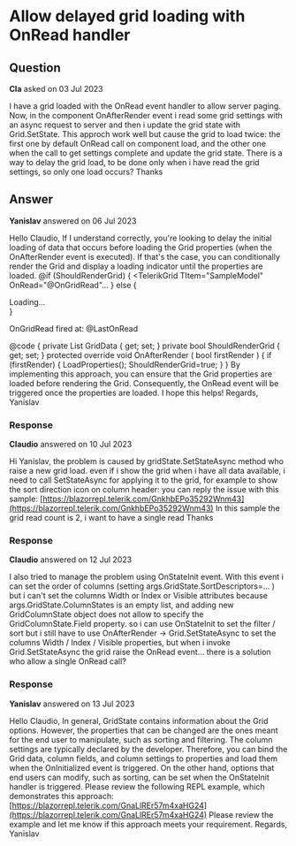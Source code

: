 # Allow delayed grid loading with OnRead handler

## Question

**Cla** asked on 03 Jul 2023

I have a grid loaded with the OnRead event handler to allow server paging. Now, in the component OnAfterRender event i read some grid settings with an async request to server and then i update the grid state with Grid.SetState. This approch work well but cause the grid to load twice: the first one by default OnRead call on component load, and the other one when the call to get settings complete and update the grid state. There is a way to delay the grid load, to be done only when i have read the grid settings, so only one load occurs? Thanks

## Answer

**Yanislav** answered on 06 Jul 2023

Hello Claudio, If I understand correctly, you're looking to delay the initial loading of data that occurs before loading the Grid properties (when the OnAfterRender event is executed). If that's the case, you can conditionally render the Grid and display a loading indicator until the properties are loaded. @if (ShouldRenderGrid)
{
<TelerikGrid TItem="SampleModel" OnRead="@OnGridRead"...
} else {
<div>Loading...</div>
}

<p> OnGridRead fired at: @LastOnRead </p>

@code { private List<SampleModel> GridData { get; set; } private bool ShouldRenderGrid { get; set; } protected override void OnAfterRender ( bool firstRender ) { if (firstRender)
{
LoadProperties();
ShouldRenderGrid=true;
}
} By implementing this approach, you can ensure that the Grid properties are loaded before rendering the Grid. Consequently, the OnRead event will be triggered once the properties are loaded. I hope this helps! Regards, Yanislav

### Response

**Claudio** answered on 10 Jul 2023

Hi Yanislav, the problem is caused by gridState.SetStateAsync method who raise a new grid load. even if i show the grid when i have all data available, i need to call SetStateAsync for applying it to the grid, for example to show the sort direction icon on column header: you can reply the issue with this sample: [https://blazorrepl.telerik.com/GnkhbEPo35292Wnm43](https://blazorrepl.telerik.com/GnkhbEPo35292Wnm43) In this sample the grid read count is 2, i want to have a single read Thanks

### Response

**Claudio** answered on 12 Jul 2023

I also tried to manage the problem using OnStateInit event. With this event i can set the order of columns (setting args.GridState.SortDescriptors=... ) but i can't set the columns Width or Index or Visible attributes because args.GridState.ColumnStates is an empty list, and adding new GridColumnState object does not allow to specify the GridColumnState.Field property. so i can use OnStateInit to set the filter / sort but i still have to use OnAfterRender -> Grid.SetStateAsync to set the columns Width / Index / Visible properties, but when i invoke Grid.SetStateAsync the grid raise the OnRead event... there is a solution who allow a single OnRead call?

### Response

**Yanislav** answered on 13 Jul 2023

Hello Claudio, In general, GridState contains information about the Grid options. However, the properties that can be changed are the ones meant for the end user to manipulate, such as sorting and filtering. The column settings are typically declared by the developer. Therefore, you can bind the Grid data, column fields, and column settings to properties and load them when the OnInitialized event is triggered. On the other hand, options that end users can modify, such as sorting, can be set when the OnStateInit handler is triggered. Please review the following REPL example, which demonstrates this approach: [https://blazorrepl.telerik.com/GnaLlREr57m4xaHG24](https://blazorrepl.telerik.com/GnaLlREr57m4xaHG24) Please review the example and let me know if this approach meets your requirement. Regards, Yanislav
